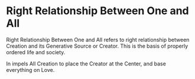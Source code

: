 # Right Relationship Between One and All

Right Relationship Between One and All refers to right relationship between Creation and its Generative Source or Creator. This is the basis of properly ordered life and society. 

In impels All Creation to place the Creator at the Center, and base everything on Love. 